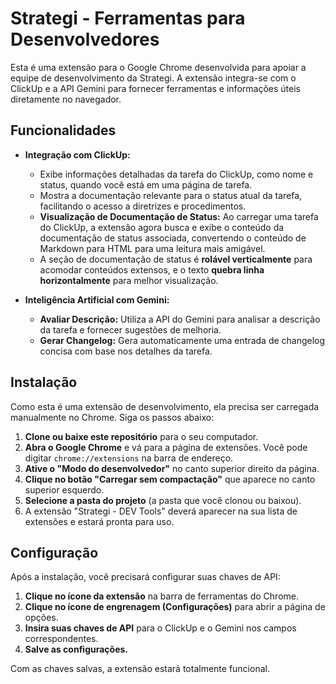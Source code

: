 # Strategi - Ferramentas para Desenvolvedores

Esta é uma extensão para o Google Chrome desenvolvida para apoiar a equipe de desenvolvimento da Strategi. A extensão integra-se com o ClickUp e a API Gemini para fornecer ferramentas e informações úteis diretamente no navegador.

## Funcionalidades

*   **Integração com ClickUp:**
    *   Exibe informações detalhadas da tarefa do ClickUp, como nome e status, quando você está em uma página de tarefa.
    *   Mostra a documentação relevante para o status atual da tarefa, facilitando o acesso a diretrizes e procedimentos.
    *   **Visualização de Documentação de Status:** Ao carregar uma tarefa do ClickUp, a extensão agora busca e exibe o conteúdo da documentação de status associada, convertendo o conteúdo de Markdown para HTML para uma leitura mais amigável.
    *   A seção de documentação de status é **rolável verticalmente** para acomodar conteúdos extensos, e o texto **quebra linha horizontalmente** para melhor visualização.

*   **Inteligência Artificial com Gemini:**
    *   **Avaliar Descrição:** Utiliza a API do Gemini para analisar a descrição da tarefa e fornecer sugestões de melhoria.
    *   **Gerar Changelog:** Gera automaticamente uma entrada de changelog concisa com base nos detalhes da tarefa.

## Instalação

Como esta é uma extensão de desenvolvimento, ela precisa ser carregada manualmente no Chrome. Siga os passos abaixo:

1.  **Clone ou baixe este repositório** para o seu computador.
2.  **Abra o Google Chrome** e vá para a página de extensões. Você pode digitar `chrome://extensions` na barra de endereço.
3.  **Ative o "Modo do desenvolvedor"** no canto superior direito da página.
4.  **Clique no botão "Carregar sem compactação"** que aparece no canto superior esquerdo.
5.  **Selecione a pasta do projeto** (a pasta que você clonou ou baixou).
6.  A extensão "Strategi - DEV Tools" deverá aparecer na sua lista de extensões e estará pronta para uso.

## Configuração

Após a instalação, você precisará configurar suas chaves de API:

1.  **Clique no ícone da extensão** na barra de ferramentas do Chrome.
2.  **Clique no ícone de engrenagem (Configurações)** para abrir a página de opções.
3.  **Insira suas chaves de API** para o ClickUp e o Gemini nos campos correspondentes.
4.  **Salve as configurações.**

Com as chaves salvas, a extensão estará totalmente funcional.
